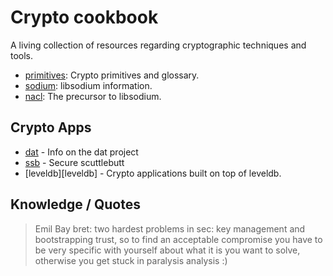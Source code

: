# Crypto cookbook

A living collection of resources regarding cryptographic techniques and tools.

- [primitives][primitives]: Crypto primitives and glossary.
- [sodium][sodium]: libsodium information.
- [nacl][nacl]: The precursor to libsodium.

## Crypto Apps

- [dat][dat] - Info on the dat project
- [ssb][ssb] - Secure scuttlebutt
- [leveldb][leveldb] - Crypto applications built on top of leveldb.

[dat]: dat.md
[sodium]: sodium.md
[nacl]: nacl.md
[primitives]: primitives.md
[ssb]: ssb.md
[level-db]: leveldb.md

## Knowledge / Quotes

> <emilbayes> Emil Bay bret: two hardest problems in sec: key management and bootstrapping trust, so to find an acceptable compromise you have to be very specific with yourself about what it is you want to solve, otherwise you get stuck in paralysis analysis :)
